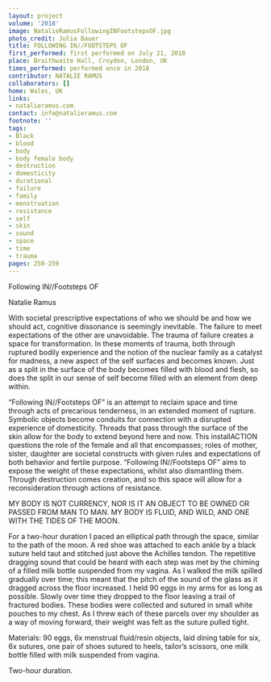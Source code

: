 ```yaml
---
layout: project
volume: '2018'
image: NatalieRamusFollowingINFootstepsOF.jpg
photo_credit: Julia Bauer
title: FOLLOWING IN//FOOTSTEPS OF
first_performed: first performed on July 21, 2018
place: Braithwaite Hall, Croydon, London, UK
times_performed: performed once in 2018
contributor: NATALIE RAMUS
collaborators: []
home: Wales, UK
links:
- natalieramus.com
contact: info@natalieramus.com
footnote: ''
tags:
- Black
- blood
- body
- body female body
- destruction
- domesticity
- durational
- failure
- family
- menstruation
- resistance
- self
- skin
- sound
- space
- time
- trauma
pages: 258-259
---
```


Following IN//Footsteps OF

Natalie Ramus

With societal prescriptive expectations of who we should be and how we should act, cognitive dissonance is seemingly inevitable. The failure to meet expectations of the other are unavoidable. The trauma of failure creates a space for transformation. In these moments of trauma, both through ruptured bodily experience and the notion of the nuclear family as a catalyst for madness, a new aspect of the self surfaces and becomes known. Just as a split in the surface of the body becomes filled with blood and flesh, so does the split in our sense of self become filled with an element from deep within.

“Following IN//Footsteps OF” is an attempt to reclaim space and time through acts of precarious tenderness, in an extended moment of rupture. Symbolic objects become conduits for connection with a disrupted experience of domesticity. Threads that pass through the surface of the skin allow for the body to extend beyond here and now. This installACTION questions the role of the female and all that encompasses; roles of mother, sister, daughter are societal constructs with given rules and expectations of both behavior and fertile purpose. “Following IN//Footsteps OF” aims to expose the weight of these expectations, whilst also dismantling them. Through destruction comes creation, and so this space will allow for a reconsideration through actions of resistance.

MY BODY IS NOT CURRENCY, NOR IS IT AN OBJECT TO BE OWNED OR PASSED FROM MAN TO MAN. MY BODY IS FLUID, AND WILD, AND ONE WITH THE TIDES OF THE MOON.

For a two-hour duration I paced an elliptical path through the space, similar to the path of the moon. A red shoe was attached to each ankle by a black suture held taut and stitched just above the Achilles tendon. The repetitive dragging sound that could be heard with each step was met by the chiming of a filled milk bottle suspended from my vagina. As I walked the milk spilled gradually over time; this meant that the pitch of the sound of the glass as it dragged across the floor increased. I held 90 eggs in my arms for as long as possible. Slowly over time they dropped to the floor leaving a trail of fractured bodies. These bodies were collected and sutured in small white pouches to my chest. As I threw each of these parcels over my shoulder as a way of moving forward, their weight was felt as the suture pulled tight.

Materials: 90 eggs, 6x menstrual fluid/resin objects, laid dining table for six, 6x sutures, one pair of shoes sutured to heels, tailor’s scissors, one milk bottle filled with milk suspended from vagina.

Two-hour duration.
